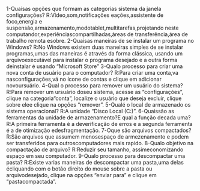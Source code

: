 1-Quaisas opções que formam as categorias sistema da janela configurações? R:Vídeo,som,notificações eações,assistente de foco,energia e suspensão,armazenamento,modotablet,multitarefas,projetando neste computandor,experiênciascompartilhadas,áreas de transferência,área de trabalho remota esobre.
2-Quaisas maneiras de se instalar um programa no Windows?
R:No Windows existem duas maneiras simples de se instalar programas,umas das maneiras é através da forma clássica, usando um arquivoexecutável para instalar o programa desejado e a outra forma deinstalar é usando “Microsoft Store”
3-Qualo processo para criar uma nova conta de usuário para o computador?
R:Para criar uma conta,va nasconfigurações,vá no ícone de contas e clique em adicionar novoursuário.
4-Qual o processo para remover um usuário do sistema?
R:Para remover um ursuário doseu sistema, acesse as “configurações”, clique na categoria“conta”, localize o usuário que deseja excluir, clique sobre elee clique na opções “remover”.
5-Qualé o local de armazenado os sistema operacional?
R:A unidade “Disco Local (C:)”.
6-Quaissão as ferramentas da unidade de armazenamento?E qual a função decada uma? R:A primeira ferramenta é a deverificação de erros e a segunda ferramenta é a de otimização edesfragmentação.
7-Oque são arquivos compactados?
R:São arquivos que assumem menosespaço de armezenamento e podem ser transferidos para outroscomputadores mais rapido.
8-Qualo objetivo na compactação de arquivo?
R:Reduzir seu tamanho, assimeconomizando espaço em seu computador.
9-Qualo processo para descompactar uma pasta?
R:Existe varias maneiras de descompactar uma pasta,uma delas écliquando com o botão direito do mouse sobre a pasta ou arquivodesejado, clique na opções “enviar para” e clique em “pastacompactada”.
